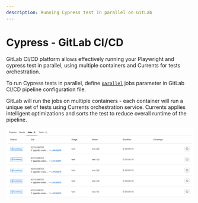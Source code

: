 ```yaml
---
description: Running Cypress test in parallel on GitLab
---
```


# Cypress - GitLab CI/CD

GitLab CI/CD platform allows effectively running your Playwright and cypress test in parallel, using multiple containers and Currents for tests orchestration.

To run Cypress tests in parallel, define [`parallel`](https://docs.gitlab.com/ee/ci/jobs/job\_control.html#parallelize-large-jobs) jobs parameter in GitLab CI/CD pipeline configuration file.

GitLab will run the jobs on multiple containers - each container will run a unique set of tests using Currents orchestration service. Currents applies intelligent optimizations and sorts the test to reduce overall runtime of the pipeline.

![Using Gitlab CI/CD parallel jobs for running cypress tests in parallel](<../../.gitbook/assets/CleanShot 2022-02-18 at 23.03.15.png>)
